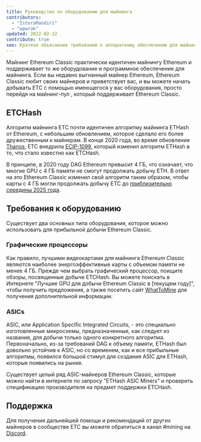 ```yaml
---
title: Руководство по оборудованию для майнинга
contributors:
  - "IstoraMandiri"
  - "wpwrak"
updated: 2022-02-22
contribute: true
seo: Краткое объяснение требований к аппаратному обеспечению для майнинга Ethereum Classic, в котором рассказывается о ETHash и ETCHash, SHA3, GPU и ASIC.
---
```


Майнинг Ethereum Classic практически идентичен майнингу Ethereum и поддерживает то же оборудование и программное обеспечение для майнинга. Если вы недавно выгнанный майнер Ethereum, Ethereum Classic любит своих майнеров и приветствует вас, и вы можете начать добывать ETC с помощью имеющегося у вас оборудования, просто перейдя на майнинг-пул [](/mining/pools) , который поддерживает Ethereum Classic.

## ETCHash

Алгоритм майнинга ETC почти идентичен алгоритму майнинга ETHash от Ethereum, с небольшим обновлением, которое сделало его более дружественным к майнерам. В конце 2020 года, во время обновления [Thanos](/blog/2020-11-27-thanos-hard-fork-upgrade), ETC внедрила [ECIP-1099](https://ecips.ethereumclassic.org/ECIPs/ecip-1099), который изменил алгоритм ETHash в то, что стало известно как ETCHash.

В принципе, в 2020 году DAG Ethereum превысит 4 ГБ, что означает, что многие GPU с 4 ГБ памяти не смогут продолжать добычу ETH. В ответ на это Ethereum Classic изменил свой алгоритм таким образом, чтобы карты с 4 ГБ могли продолжать добычу ETC до [приблизительно середины 2025 года](https://minerstat.com/dag-size-calculator).

## Требования к оборудованию

Существует два основных типа оборудования, которое можно использовать для прибыльной добычи Ethereum Classic.

### Графические процессоры

Как правило, лучшими видеокартами для майнинга Ethereum Classic являются наиболее энергоэффективные карты с объемом памяти не менее 4 ГБ. Прежде чем выбрать графический процессор, поищите обзоры, посвященные добыче ETCHash. Вы можете поискать в Интернете "Лучшие GPU для добычи Ethereum Classic в [текущем году]", чтобы получить предложения, а также посетить сайт [WhatToMine](https://whattomine.com/coins?e4g=true) для получения дополнительной информации.

### ASICs

ASIC, или Application Specific Integrated Circuits, - это специально изготовленные микросхемы, предназначенные, как следует из названия, для добычи только одного конкретного алгоритма. Первоначально, из-за требований DAG к объему памяти, ETHash был довольно устойчив к ASIC, но со временем, как и все прибыльные алгоритмы, появился большой стимул для создания ASIC для ETHash, которые появились на рынке.

Существует целый ряд ASIC-майнеров Ethereum Classic, которые можно найти в интернете по запросу "ETHash ASIC Miners" и проверить спецификацию производителя на предмет поддержки ETCHash.

## Поддержка

Для получения дальнейшей помощи и рекомендаций от других майнеров в сообществе ETC вы можете обратиться в канал #mining на [Discord](https://ethereumclassic.org/discord).
